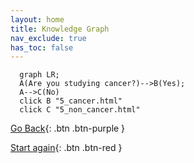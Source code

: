 ```yaml
---
layout: home
title: Knowledge Graph
nav_exclude: true
has_toc: false
---
```


```mermaid
  graph LR; 
  A(Are you studying cancer?)-->B(Yes); 
  A-->C(No)
  click B "5_cancer.html"
  click C "5_non_cancer.html"
```

[Go Back](3_human_mouse.html){: .btn .btn-purple }

[Start again](../index.html){: .btn .btn-red }
